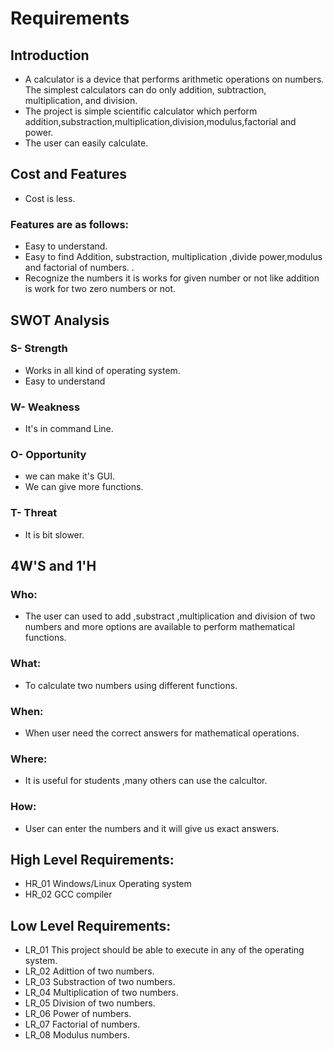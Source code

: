  # Requirements
  ## Introduction
  - A calculator is a device that performs arithmetic operations on numbers. The simplest calculators can do only addition, subtraction, multiplication, and division.
  - The project is  simple scientific calculator which perform addition,substraction,multiplication,division,modulus,factorial and power.
  - The user can easily calculate. 

## Cost and Features
- Cost is less.
### Features are as follows:
 - Easy to understand.
 - Easy to find  Addition, substraction, multiplication ,divide power,modulus and factorial of numbers. .
 - Recognize the numbers it is works for given number or not like addition is work for two zero numbers or not.

## SWOT Analysis
### S- Strength
- Works in all kind of operating system.
- Easy to understand
### W- Weakness
- It's in command Line. 
### O- Opportunity
- we can make it's GUI.
- We can give more functions.
### T- Threat
-  It is bit slower.

## 4W'S and 1'H
### Who:
- The user can used to add ,substract ,multiplication and division of two numbers and more options are available to perform mathematical functions.
### What:
- To calculate two numbers using different functions.
### When:
- When user need the correct answers for mathematical operations. 
### Where:
- It is useful for  students ,many others can use the calcultor.
### How:
- User can  enter the numbers and it will give us exact answers.
## High Level Requirements:
- HR_01 Windows/Linux Operating system
- HR_02 GCC compiler
## Low Level Requirements:
- LR_01 This project should be able to execute in any of the operating system.
- LR_02  Adittion of two numbers.
- LR_03  Substraction of two numbers.
- LR_04  Multiplication of two numbers.
- LR_05  Division of two numbers.
- LR_06  Power of numbers.
- LR_07  Factorial of numbers.
- LR_08  Modulus numbers.






